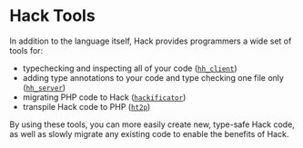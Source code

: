 # Hack Tools

In addition to the language itself, Hack provides programmers a wide set of tools for:

* typechecking and inspecting all of your code ([`hh_client`](../typechecking/options.md))
* adding type annotations to your code and type checking one file only ([`hh_server`](./hhserver.md))
* migrating PHP code to Hack ([`hackificator`](./hackificator.md))
* transpile Hack code to PHP ([`ht2p`](./transpiler.md))

By using these tools, you can more easily create new, type-safe Hack code, as well as slowly migrate any existing code to enable the benefits of Hack.
